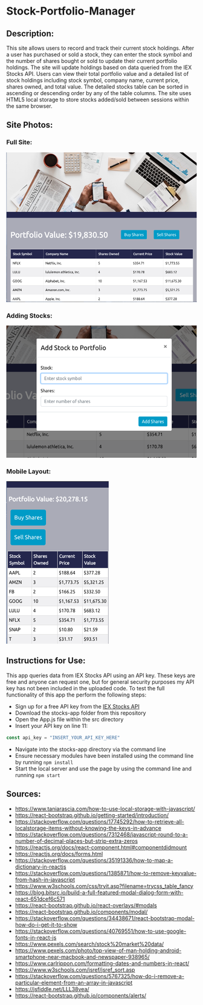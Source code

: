 # Stock-Portfolio-Manager

## Description:
This site allows users to record and track their current stock holdings.  After a user has purchased or sold a stock, they can enter the stock symbol and the number of shares bought or sold to update their current portfolio holdings.  The site will update holdings based on data queried from the IEX Stocks API.  Users can view their total portfolio value and a detailed list of stock holdings including stock symbol, company name, current price, shares owned, and total value.  The detailed stocks table can be sorted in ascending or descending order by any of the table columns.  The site uses HTML5 local storage to store stocks added/sold between sessions within the same browser.

## Site Photos: 
### Full Site:
![Full Site](/site-photos/full-site.png)
### Adding Stocks:
![Add Stock](/site-photos/add-stock.png)
### Mobile Layout:
![Mobile](/site-photos/mobile.png)

## Instructions for Use:
This app queries data from IEX Stocks API using an API key. These keys are free and anyone can request one, but for general security purposes my API key has not been included in the uploaded code.  To test the full functionality of this app the perform the following steps:
- Sign up for a free API key from the [IEX Stocks API](https://iextrading.com/developer/)
- Download the stocks-app folder from this repository
- Open the App.js file within the src directory
- Insert your API key on line 11:
```javascript
const api_key = "INSERT_YOUR_API_KEY_HERE"
```
- Navigate into the stocks-app directory via the command line 
- Ensure necessary modules have been installed using the command line by running ```npm install```
- Start the local server and use the page by using the command line and  running  ```npm start```

## Sources:
- https://www.taniarascia.com/how-to-use-local-storage-with-javascript/
- https://react-bootstrap.github.io/getting-started/introduction/
- https://stackoverflow.com/questions/17745292/how-to-retrieve-all-localstorage-items-without-knowing-the-keys-in-advance
- https://stackoverflow.com/questions/7312468/javascript-round-to-a-number-of-decimal-places-but-strip-extra-zeros
- https://reactjs.org/docs/react-component.html#componentdidmount
- https://reactjs.org/docs/forms.html
- https://stackoverflow.com/questions/35191336/how-to-map-a-dictionary-in-reactjs
- https://stackoverflow.com/questions/1385871/how-to-remove-keyvalue-from-hash-in-javascript
- https://www.w3schools.com/css/tryit.asp?filename=trycss_table_fancy
- https://blog.bitsrc.io/build-a-full-featured-modal-dialog-form-with-react-651dcef6c571
- https://react-bootstrap.github.io/react-overlays/#modals
- https://react-bootstrap.github.io/components/modal/
- https://stackoverflow.com/questions/34438671/react-bootstrap-modal-how-do-i-get-it-to-show
- https://stackoverflow.com/questions/40769551/how-to-use-google-fonts-in-react-js
- https://www.pexels.com/search/stock%20market%20data/
- https://www.pexels.com/photo/top-view-of-man-holding-android-smartphone-near-macbook-and-newspaper-938965/
- https://www.carlrippon.com/formatting-dates-and-numbers-in-react/
- https://www.w3schools.com/jsref/jsref_sort.asp
- https://stackoverflow.com/questions/5767325/how-do-i-remove-a-particular-element-from-an-array-in-javascript
- https://jsfiddle.net/LLL38vea/
- https://react-bootstrap.github.io/components/alerts/
